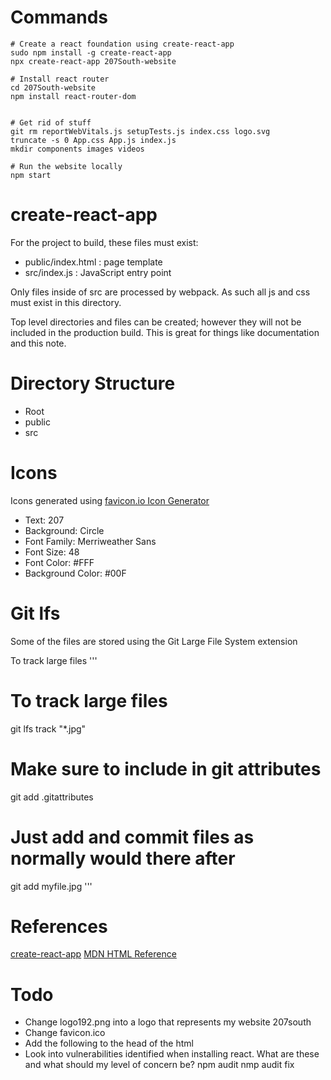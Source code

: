 # Commands
```
# Create a react foundation using create-react-app
sudo npm install -g create-react-app
npx create-react-app 207South-website

# Install react router
cd 207South-website
npm install react-router-dom


# Get rid of stuff
git rm reportWebVitals.js setupTests.js index.css logo.svg
truncate -s 0 App.css App.js index.js
mkdir components images videos

# Run the website locally
npm start
```

# create-react-app
For the project to build, these files must exist:
- public/index.html : page template
- src/index.js : JavaScript entry point

Only files inside of src are processed by webpack. As such all js and css must exist in this directory.

Top level directories and files can be created; however they will not be included in the production build. This is great for things like documentation and this note.

# Directory Structure
- Root
- public
- src

# Icons
Icons generated using [favicon.io Icon Generator](https://favicon.io/favicon-generator/)
- Text: 207
- Background: Circle
- Font Family: Merriweather Sans
- Font Size: 48
- Font Color: #FFF
- Background Color: #00F

# Git lfs
Some of the files are stored using the Git Large File System extension

To track large files
'''
# To track large files
git lfs track "*.jpg"

# Make sure to include in git attributes
git add .gitattributes

# Just add and commit files as normally would there after
git add myfile.jpg
'''

# References
[create-react-app](create-react-app.dev)
[MDN HTML Reference](https://developer.mozilla.org/en-US/docs/Web/HTML/Element)

# Todo
 - Change logo192.png into a logo that represents my website 207south
 - Change favicon.ico
 - Add the following to the head of the html
    <link rel="apple-touch-icon" sizes="180x180" href="/apple-touch-icon.png">
    <link rel="icon" type="image/png" sizes="32x32" href="/favicon-32x32.png">
    <link rel="icon" type="image/png" sizes="16x16" href="/favicon-16x16.png">
  - Look into vulnerabilities identified when installing react. What are these
    and what should my level of concern be?
    npm audit
    nmp audit fix

